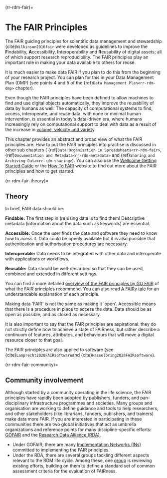 (rr-rdm-fair)=
# The FAIR Principles

The FAIR guiding principles for scientific data management and stewardship {cite}`Wilkinson2016fair` were developed as guidelines to improve the **F**indability, **A**ccessibility, **I**nteroperability and **R**eusability of digital assets; all of which support research reproducibility. 
The FAIR principles play an important role in making your data available to others for reuse.

It is much easier to make data FAIR if you plan to do this from the beginning of your research project.
You can plan for this in your Data Management Plan (DMP) (see points 4 and 5 of the {ref}`Data Management Plan<rr-rdm-dmp>` chapter). 

Even though the FAIR principles have been defined to allow machines to find and use digital objects automatically, they improve the reusability of data by humans as well.
The capacity of computational systems to find, access, interoperate, and reuse data, with none or minimal human intervention, is essential in today's data-driven era, where humans increasingly rely on computational support to deal with data as a result of the increase in [volume, velocity and
variety](https://www.zdnet.com/article/volume-velocity-and-variety-understanding-the-three-vs-of-big-data/).

This chapter provides an abstract and broad view of what the FAIR principles are. How to put the FAIR principles into practise is discussed in other sub chapters ( {ref}`Data Organisation in Spreadsheets<rr-rdm-fair>`, {ref}`Documentation and Metadata<rr-rdm-metadata>` and {ref}`Sharing and Archiving Data<rr-rdm-sharing>`). You can also use the [Wellcome Getting Started Guide](https://f1000researchdata.s3.amazonaws.com/resources/FAIR_Open_GettingStarted.pdf) or the [How To FAIR](https://howtofair.dk/) website to find out more about the FAIR principles and how to get started. 


(rr-rdm-fair-theory)=
## Theory

In brief, FAIR data should be:

**Findable:** The first step in (re)using data is to find them! 
Descriptive metadata (information about the data such as keywords) are essential.

**Accessible:** Once the user finds the data and software they need to know how to acess it. 
Data could be openly available but it is also possible that authentication and authorisation procedures are necessary.

**Interoperable:** Data needs to be integrated with other data and interoperate with applications or workflows.

**Reusable:** Data should be well-described so that they can be used, combined and extended in different settings.

You can find a more detailed [overview of the FAIR principles by GO FAIR](https://www.go-fair.org/fair-principles) of what the FAIR principles recommend. 
You can also read [A FAIRy tale](https://doi.org/10.5281/zenodo.2248200) for an understandable explanation of each principle.

Making data 'FAIR' is not the same as making it 'open'.
Accessible means that there is a procedure in place to access the data. 
Data should be as open as possible, and as closed as necessary.

It is also important to say that the FAIR principles are aspirational: they do not strictly define how to achieve a state of FAIRness, but rather describe a continuum of features, attributes, and behaviours that will move a digital resource closer to that goal.

The FAIR principles are also applied to software (see {cite}`Lamprecht2020FAIRsoftware`and {cite}`Hasselbring2020FAIRsoftware`). 


(rr-rdm-fair-community)=
## Community involvement

Although started by a community operating in the life science, the FAIR principles have rapidly been adopted by publishers, funders, and pan-disciplinary infrastructure programmes and societies.
Many groups and organisation are working to define guidance and tools to help researchers, and other stakeholders (like librarians, funders, publishers, and trainers) make data more FAIR.
If you are interested in participating in these communities there are two global initiatives that act as umbrella organizations and reference points for many discipline-specific efforts: [GOFAIR](https://www.go-fair.org) and the [Research Data Alliance (RDA)](https://www.rd-alliance.org).
* Under GOFAIR, there are many [Implementation Networks (INs)](https://www.go-fair.org/implementation-networks) committed to implementing the FAIR principles.
* Under the RDA, there are several groups tackling different aspects relevant to the RDM life cycle. Among these, one [group](https://www.rd-alliance.org/groups/fair-data-maturity-model-wg) is reviewing existing efforts, building on them to define a standard set of common assessment criteria for the evaluation of FAIRness.

